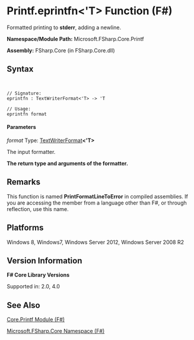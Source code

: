 # Printf.eprintfn<'T> Function (F#)

Formatted printing to **stderr**, adding a newline.

**Namespace/Module Path:** Microsoft.FSharp.Core.Printf

**Assembly:** FSharp.Core (in FSharp.Core.dll)


## Syntax


```


// Signature:
eprintfn : TextWriterFormat<'T> -> 'T

// Usage:
eprintfn format

```



#### Parameters
*format*
Type: [TextWriterFormat](http://msdn.microsoft.com/en-us/library/2080c4a5-7bdd-4a01-8e01-10b498af92de)**&lt;'T&gt;**


The input formatter.



**The return type and arguments of the formatter.**
## Remarks
This function is named **PrintFormatLineToError** in compiled assemblies. If you are accessing the member from a language other than F#, or through reflection, use this name.


## Platforms
Windows 8, Windows7, Windows Server 2012, Windows Server 2008 R2


## Version Information
**F# Core Library Versions**

Supported in: 2.0, 4.0




## See Also
[Core.Printf Module &#40;F&#35;&#41;](Core.Printf-Module-%28FSharp%29.md)

[Microsoft.FSharp.Core Namespace &#40;F&#35;&#41;](Microsoft.FSharp.Core-Namespace-%28FSharp%29.md)

